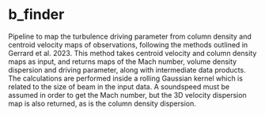 # b_finder
Pipeline to map the turbulence driving parameter from column density and centroid velocity maps of observations, following the methods outlined in Gerrard et al. 2023.
This method takes centroid velocity and column density maps as input, and returns maps of the Mach number, volume density dispersion and driving parameter, along with intermediate data products. The calculations are performed inside a rolling Gaussian kernel which is related to the size of beam in the input data. A soundspeed must be assumed in order to get the Mach number, but the 3D velocity dispersion map is also returned, as is the column density dispersion.
